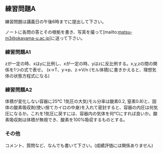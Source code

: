 ## 練習問題A

練習問題は講義日の午後6時までに提出して下さい。

ノートに各問の答とその根拠を書き、写真を撮って[mailto:matsu-m3@okayama-u.ac.jp]に送って下さい。

### 練習問題A1

zが一定の時、xはyに比例し、xが一定の時、yはzに反比例する。x,y,zの間の関係を1つの式で表せ。 (x→T、y→p、z→V/n (モル体積)に書きかえると、理想気体の状態方程式になる)

### 練習問題A2

体積が変化しない容器に25℃ 1気圧の大気(モル分率は酸素0.2, 窒素0.8)と、固体の酸素吸収剤(使い捨てカイロの中身)を入れて密封すると、容器の内圧は何気圧になるか。これを1気圧に戻すには、容器内の気体を何℃にすれば良いか。酸素吸収剤は体積が無視でき、酸素を100%吸収するものとする。

### その他

コメント、質問など、なんでも書いて下さい。(成績評価には関係ありません)
